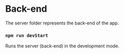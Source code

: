 # Back-end

The server folder represents the back-end of the app.

### `npm run devStart`

Runs the server (back-end) in the development mode.